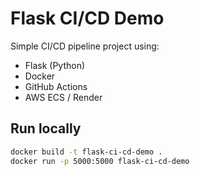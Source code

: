 # Flask CI/CD Demo

Simple CI/CD pipeline project using:
- Flask (Python)
- Docker
- GitHub Actions
- AWS ECS / Render

## Run locally
```bash
docker build -t flask-ci-cd-demo .
docker run -p 5000:5000 flask-ci-cd-demo

